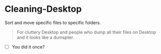# Cleaning-Desktop
Sort and move specific files to specific folders.

> For cluttery Desktop and people who dump all their files on Desktop and it looks like a dumspter.

- [ ] You did it once?

